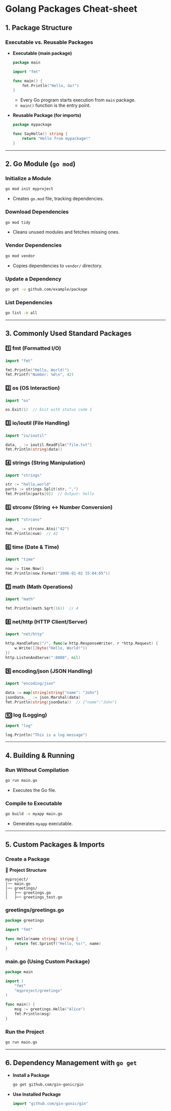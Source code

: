 # **Golang Packages Cheat-sheet**

## **1. Package Structure**

### **Executable vs. Reusable Packages**

-  **Executable (main package)**

   ```go
   package main

   import "fmt"

   func main() {
       fmt.Println("Hello, Go!")
   }
   ```

   -  Every Go program starts execution from `main` package.
   -  `main()` function is the entry point.

-  **Reusable Package (for imports)**

   ```go
   package mypackage

   func SayHello() string {
       return "Hello from mypackage!"
   }
   ```

---

## **2. Go Module (`go mod`)**

### **Initialize a Module**

```sh
go mod init myproject
```

-  Creates `go.mod` file, tracking dependencies.

### **Download Dependencies**

```sh
go mod tidy
```

-  Cleans unused modules and fetches missing ones.

### **Vendor Dependencies**

```sh
go mod vendor
```

-  Copies dependencies to `vendor/` directory.

### **Update a Dependency**

```sh
go get -u github.com/example/package
```

### **List Dependencies**

```sh
go list -m all
```

---

## **3. Commonly Used Standard Packages**

### **1️⃣ fmt (Formatted I/O)**

```go
import "fmt"

fmt.Println("Hello, World!")
fmt.Printf("Number: %d\n", 42)
```

### **2️⃣ os (OS Interaction)**

```go
import "os"

os.Exit(1)  // Exit with status code 1
```

### **3️⃣ io/ioutil (File Handling)**

```go
import "io/ioutil"

data, _ := ioutil.ReadFile("file.txt")
fmt.Println(string(data))
```

### **4️⃣ strings (String Manipulation)**

```go
import "strings"

str := "hello,world"
parts := strings.Split(str, ",")
fmt.Println(parts[0])  // Output: hello
```

### **5️⃣ strconv (String ↔ Number Conversion)**

```go
import "strconv"

num, _ := strconv.Atoi("42")
fmt.Println(num)  // 42
```

### **6️⃣ time (Date & Time)**

```go
import "time"

now := time.Now()
fmt.Println(now.Format("2006-01-02 15:04:05"))
```

### **7️⃣ math (Math Operations)**

```go
import "math"

fmt.Println(math.Sqrt(16))  // 4
```

### **8️⃣ net/http (HTTP Client/Server)**

```go
import "net/http"

http.HandleFunc("/", func(w http.ResponseWriter, r *http.Request) {
    w.Write([]byte("Hello, World!"))
})
http.ListenAndServe(":8080", nil)
```

### **9️⃣ encoding/json (JSON Handling)**

```go
import "encoding/json"

data := map[string]string{"name": "John"}
jsonData, _ := json.Marshal(data)
fmt.Println(string(jsonData))  // {"name":"John"}
```

### **🔟 log (Logging)**

```go
import "log"

log.Println("This is a log message")
```

---

## **4. Building & Running**

### **Run Without Compilation**

```sh
go run main.go
```

-  Executes the Go file.

### **Compile to Executable**

```sh
go build -o myapp main.go
```

-  Generates `myapp` executable.

---

## **5. Custom Packages & Imports**

### **Create a Package**

📁 **Project Structure**

```
myproject/
│── main.go
│── greetings/
│   ├── greetings.go
│   ├── greetings_test.go
```

### **greetings/greetings.go**

```go
package greetings

import "fmt"

func Hello(name string) string {
    return fmt.Sprintf("Hello, %s!", name)
}
```

### **main.go (Using Custom Package)**

```go
package main

import (
    "fmt"
    "myproject/greetings"
)

func main() {
    msg := greetings.Hello("Alice")
    fmt.Println(msg)
}
```

### **Run the Project**

```sh
go run main.go
```

---

## **6. Dependency Management with `go get`**

-  **Install a Package**
   ```sh
   go get github.com/gin-gonic/gin
   ```
-  **Use Installed Package**
   ```go
   import "github.com/gin-gonic/gin"
   ```
